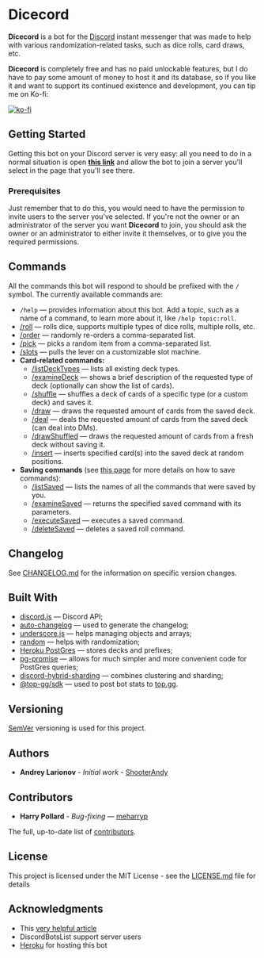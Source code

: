 # Dicecord 
**Dicecord** is a bot for the [Discord](https://discord.com/) instant messenger that was made to 
help with various randomization-related tasks, such as dice rolls, card draws, etc.

**Dicecord** is completely free and has no paid unlockable features, but I do have to pay some 
amount of money to host it and its database, so if you like it and want to support its continued 
existence and development, you can tip me on Ko-fi:

[![ko-fi](https://ko-fi.com/img/githubbutton_sm.svg)](https://ko-fi.com/H2H35Y7TO)

## Getting Started

Getting this bot on your Discord server is very easy: all you need to do in a normal situation is 
open **[this link](https://discord.com/api/oauth2/authorize?client_id=572698679618568193&permissions=0&scope=bot)**
and allow the bot to join a server you'll select in the page that you'll see there.

### Prerequisites

Just remember that to do this, you would need to have the permission to invite users to the server 
you've selected. If you're not the owner or an administrator of the server you want **Dicecord** to 
join, you should ask the owner or an administrator to either invite it themselves, or to give you 
the required permissions.

## Commands

All the commands this bot will respond to should be prefixed with the ```/``` symbol.
The currently available commands are:

* ```/help``` &mdash; provides information about this bot. Add a topic, such as a name of a 
command, to learn more about it, like ```/help topic:roll```.
* [/roll](https://github.com/ShooterAndy/Dicecord/blob/master/detailedHelp/roll.md) — 
rolls dice, supports multiple types of dice rolls, multiple rolls, etc.
* [/order](https://github.com/ShooterAndy/Dicecord/blob/master/help/order.md) — 
randomly re-orders a comma-separated list.
* [/pick](https://github.com/ShooterAndy/Dicecord/blob/master/help/pick.md) — 
picks a random item from a comma-separated list.
* [/slots](https://github.com/ShooterAndy/Dicecord/blob/master/help/slots.md) —
pulls the lever on a customizable slot machine.
* **Card-related commands:**
  * [/listDeckTypes](https://github.com/ShooterAndy/Dicecord/blob/master/help/listdecktypes.md) — 
lists all existing deck types.
  * [/examineDeck](https://github.com/ShooterAndy/Dicecord/blob/master/help/examinedeck.md) —
shows a brief description of the requested type of deck (optionally can show the list of cards).
  * [/shuffle](https://github.com/ShooterAndy/Dicecord/blob/master/help/shuffle.md) — 
shuffles a deck of cards of a specific type (or a custom deck) and saves it.
  * [/draw](https://github.com/ShooterAndy/Dicecord/blob/master/help/draw.md) — 
draws the requested amount of cards from the saved deck.
  * [/deal](https://github.com/ShooterAndy/Dicecord/blob/master/help/deal.md) — 
deals the requested amount of cards from the saved deck (can deal into DMs).
  * [/drawShuffled](https://github.com/ShooterAndy/Dicecord/blob/master/help/drawshuffled.md) — 
draws the requested amount of cards from a fresh deck without saving it.
  * [/insert](https://github.com/ShooterAndy/Dicecord/blob/master/help/insert.md) — 
inserts specified card(s) into the saved deck at random positions.
* **Saving commands** 
(see [this page](https://github.com/ShooterAndy/Dicecord/blob/master/help/saving.md) for more 
details on how to save commands):
  * [/listSaved](https://github.com/ShooterAndy/Dicecord/blob/master/help/listsaved.md) —
lists the names of all the commands that were saved by you.
  * [/examineSaved](https://github.com/ShooterAndy/Dicecord/blob/master/help/examinesaved.md) — 
returns the specified saved command with its parameters.
  * [/executeSaved](https://github.com/ShooterAndy/Dicecord/blob/master/help/executesaved.md) — 
executes a saved command.
  * [/deleteSaved](https://github.com/ShooterAndy/Dicecord/blob/master/help/deletesaved.md) — 
deletes a saved roll command.

## Changelog

See [CHANGELOG.md](CHANGELOG.md) for the information on specific version changes.

## Built With

* [discord.js](https://discord.js.org) &mdash; Discord API;
* [auto-changelog](https://github.com/CookPete/auto-changelog) &mdash; used to generate the changelog;
* [underscore.js](https://underscorejs.org/) &mdash; helps managing objects and arrays;
* [random](https://github.com/transitive-bullshit/random#readme) &mdash; helps with randomization;
* [Heroku PostGres](https://elements.heroku.com/addons/heroku-postgresql) &mdash; stores decks and prefixes;
* [pg-promise](https://github.com/vitaly-t/pg-promise) &mdash; allows for much simpler and more convenient code for PostGres queries;
* [discord-hybrid-sharding](https://www.npmjs.com/package/discord-hybrid-sharding) &mdash; combines clustering and sharding;
* [@top-gg/sdk](https://www.npmjs.com/package/@top-gg/sdk) &mdash; used to post bot stats to [top.gg](https://top.gg).

## Versioning

[SemVer](http://semver.org/) versioning is used for this project. 

## Authors

* **Andrey Larionov** - *Initial work* - [ShooterAndy](https://github.com/ShooterAndy)

## Contributors

* **Harry Pollard** - *Bug-fixing* — [meharryp](https://github.com/meharryp)

The full, up-to-date list of [contributors](https://github.com/ShooterAndy/Dicecord/contributors).

## License

This project is licensed under the MIT License - see the [LICENSE.md](https://github.com/ShooterAndy/Dicecord/blob/master/LICENSE.md) file for details

## Acknowledgments

* This [very helpful article](https://www.freecodecamp.org/news/how-to-create-a-discord-bot-under-15-minutes-fb2fd0083844/)
* DiscordBotsList support server users
* [Heroku](https://heroku.com) for hosting this bot